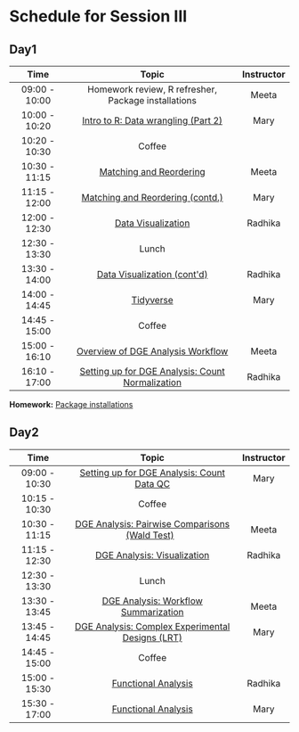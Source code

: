 # Schedule for Session III

## Day1

| Time |  Topic  | Instructor |
|:-----------:|:----------:|:--------:|
| 09:00 - 10:00 | Homework review, R refresher, Package installations | Meeta |
| 10:00 - 10:20 | [Intro to R: Data wrangling (Part 2)](https://hbctraining.github.io/Intro-to-R/lessons/05_introR-data-wrangling2.html) | Mary |
| 10:20 - 10:30 | Coffee  |  |
| 10:30 - 11:15 | [Matching and Reordering](https://hbctraining.github.io/Intro-to-R/lessons/matching_shortened.html) | Meeta |
| 11:15 - 12:00 | [Matching and Reordering (contd.)](https://hbctraining.github.io/Intro-to-R/lessons/matching_shortened.html) | Mary |
| 12:00 - 12:30 | [Data Visualization](https://hbctraining.github.io/Intro-to-R/lessons/08_ggplot2.html) | Radhika |
| 12:30 - 13:30 | Lunch |  |
| 13:30 - 14:00 | [Data Visualization (cont'd)](https://hbctraining.github.io/Intro-to-R/lessons/08_ggplot2.html) | Radhika |
| 14:00 - 14:45 | [Tidyverse](https://hbctraining.github.io/Intro-to-R/lessons/07_intro_tidyverse.html) | Mary |
| 14:45 - 15:00 | Coffee  |
| 15:00 - 16:10 | [Overview of DGE Analysis Workflow]() | Meeta |
| 16:10 - 17:00 | [Setting up for DGE Analysis: Count Normalization]() | Radhika |

**Homework:** [Package installations](https://hbctraining.github.io/Intro-to-R-with-DGE/#packages-to-be-installed)


## Day2

| Time |  Topic  | Instructor |
|:-----------:|:----------:|:--------:|
| 09:00 - 10:30 | [Setting up for DGE Analysis: Count Data QC]() | Mary |
| 10:15 - 10:30 | Coffee | |
| 10:30 - 11:15 | [DGE Analysis: Pairwise Comparisons (Wald Test)]()   | Meeta |
| 11:15 - 12:30 | [DGE Analysis: Visualization]() | Radhika |
| 12:30 - 13:30 | Lunch |  |
| 13:30 - 13:45 | [DGE Analysis: Workflow Summarization]() | Meeta |
| 13:45 - 14:45 | [DGE Analysis: Complex Experimental Designs (LRT)]() | Mary |
| 14:45 - 15:00 | Coffee  |  |
| 15:00 - 15:30 | [Functional Analysis]() | Radhika |
| 15:30 - 17:00 | [Functional Analysis]() | Mary |

